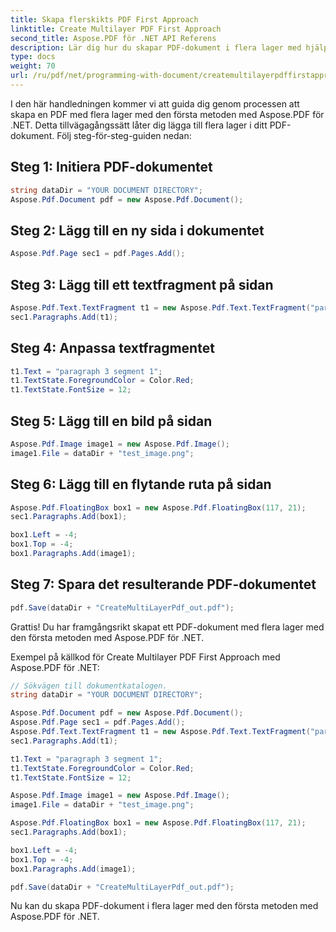 ```yaml
---
title: Skapa flerskikts PDF First Approach
linktitle: Create Multilayer PDF First Approach
second_title: Aspose.PDF för .NET API Referens
description: Lär dig hur du skapar PDF-dokument i flera lager med hjälp av First Approach med Aspose.PDF för .NET. Lägg till text, bilder och mer för att förbättra dina PDF-filer.
type: docs
weight: 70
url: /ru/pdf/net/programming-with-document/createmultilayerpdffirstapproach/
---
```


I den här handledningen kommer vi att guida dig genom processen att skapa en PDF med flera lager med den första metoden med Aspose.PDF för .NET. Detta tillvägagångssätt låter dig lägga till flera lager i ditt PDF-dokument. Följ steg-för-steg-guiden nedan:

## Steg 1: Initiera PDF-dokumentet

```csharp
string dataDir = "YOUR DOCUMENT DIRECTORY";
Aspose.Pdf.Document pdf = new Aspose.Pdf.Document();
```

## Steg 2: Lägg till en ny sida i dokumentet

```csharp
Aspose.Pdf.Page sec1 = pdf.Pages.Add();
```

## Steg 3: Lägg till ett textfragment på sidan

```csharp
Aspose.Pdf.Text.TextFragment t1 = new Aspose.Pdf.Text.TextFragment("paragraph 3 segment");
sec1.Paragraphs.Add(t1);
```

## Steg 4: Anpassa textfragmentet

```csharp
t1.Text = "paragraph 3 segment 1";
t1.TextState.ForegroundColor = Color.Red;
t1.TextState.FontSize = 12;
```

## Steg 5: Lägg till en bild på sidan

```csharp
Aspose.Pdf.Image image1 = new Aspose.Pdf.Image();
image1.File = dataDir + "test_image.png";
```

## Steg 6: Lägg till en flytande ruta på sidan

```csharp
Aspose.Pdf.FloatingBox box1 = new Aspose.Pdf.FloatingBox(117, 21);
sec1.Paragraphs.Add(box1);

box1.Left = -4;
box1.Top = -4;
box1.Paragraphs.Add(image1);
```

## Steg 7: Spara det resulterande PDF-dokumentet

```csharp
pdf.Save(dataDir + "CreateMultiLayerPdf_out.pdf");
```

Grattis! Du har framgångsrikt skapat ett PDF-dokument med flera lager med den första metoden med Aspose.PDF för .NET.

Exempel på källkod för Create Multilayer PDF First Approach med Aspose.PDF för .NET:

```csharp
// Sökvägen till dokumentkatalogen.
string dataDir = "YOUR DOCUMENT DIRECTORY";

Aspose.Pdf.Document pdf = new Aspose.Pdf.Document();
Aspose.Pdf.Page sec1 = pdf.Pages.Add();
Aspose.Pdf.Text.TextFragment t1 = new Aspose.Pdf.Text.TextFragment("paragraph 3 segment");
sec1.Paragraphs.Add(t1);

t1.Text = "paragraph 3 segment 1";
t1.TextState.ForegroundColor = Color.Red;
t1.TextState.FontSize = 12;

Aspose.Pdf.Image image1 = new Aspose.Pdf.Image();
image1.File = dataDir + "test_image.png";

Aspose.Pdf.FloatingBox box1 = new Aspose.Pdf.FloatingBox(117, 21);
sec1.Paragraphs.Add(box1);

box1.Left = -4;
box1.Top = -4;
box1.Paragraphs.Add(image1);

pdf.Save(dataDir + "CreateMultiLayerPdf_out.pdf");
```

Nu kan du skapa PDF-dokument i flera lager med den första metoden med Aspose.PDF för .NET.

